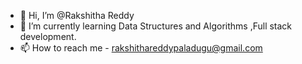 - 👋 Hi, I’m @Rakshitha Reddy
- 🌱 I’m currently learning Data Structures and Algorithms ,Full stack development.
- 📫 How to reach me - rakshithareddypaladugu@gmail.com


<!---
Rakshitha-reddy-paladugu/Rakshitha-reddy-paladugu is a ✨ special ✨ repository because its `README.md` (this file) appears on your GitHub profile.
You can click the Preview link to take a look at your changes.
--->
